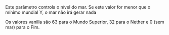 Este parâmetro controla o nível do mar. Se este valor for menor que o mínimo mundial Y, o mar não irá
gerar nada

Os valores vanilla são 63 para o Mundo Superior, 32 para o Nether e 0 (sem mar) para o Fim.
